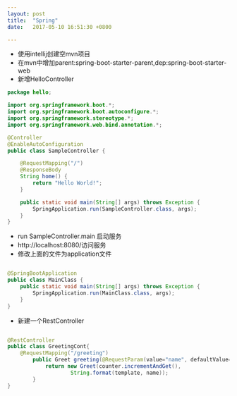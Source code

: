 ```yaml
---
layout: post
title:  "Spring"
date:   2017-05-10 16:51:30 +0800

---
```

* 使用intellij创建空mvn项目
* 在mvn中增加parent:spring-boot-starter-parent,dep:spring-boot-starter-web
* 新增HelloController

```java
package hello;

import org.springframework.boot.*;
import org.springframework.boot.autoconfigure.*;
import org.springframework.stereotype.*;
import org.springframework.web.bind.annotation.*;

@Controller
@EnableAutoConfiguration
public class SampleController {

    @RequestMapping("/")
    @ResponseBody
    String home() {
        return "Hello World!";
    }

    public static void main(String[] args) throws Exception {
        SpringApplication.run(SampleController.class, args);
    }
}
```
* run SampleController.main 启动服务
* http://localhost:8080/访问服务
* 修改上面的文件为application文件

```java

@SpringBootApplication
public class MainClass {
    public static void main(String[] args) throws Exception {
        SpringApplication.run(MainClass.class, args);
    }
}
```
* 新建一个RestController
```java

@RestController
public class GreetingCont{
    @RequestMapping("/greeting")
        public Greet greeting(@RequestParam(value="name", defaultValue="World") String name) {
            return new Greet(counter.incrementAndGet(),
                    String.format(template, name));
        }
}
```

<br>


